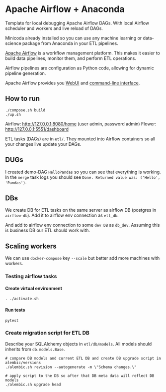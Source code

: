 # Apache Airflow + Anaconda

Template for local debugging Apache Airflow DAGs.
With local Airflow scheduler and workers and live reload of DAGs.

Minicoda already installed so you can use any machine learning or data-science
package from Anaconda in your ETL pipelines.

[Apache Airflow](https://airflow.apache.org/docs/stable/) is a workflow management platform. 
This makes it easier to build data pipelines, monitor them, and perform ETL operations. 

Airflow pipelines are configuration as Python code, allowing for dynamic pipeline 
generation. 

Apache Airflow provides you [WebUI](https://airflow.apache.org/docs/stable/ui.html)
and [command-line interface](https://airflow.apache.org/docs/stable/usage-cli.html).

## How to run

    ./compose.sh build
    ./up.sh
    
Airflow: http://127.0.0.1:8080/home (user admin, password admin)
Flower: http://127.0.0.1:5551/dashboard

ETL tasks (DAGs) are in `etl/`. They mounted into Airflow containers so all your
changes live update your DAGs.

## DUGs

I created demo-DAG `HelloPandas` so you can see that everything is working.
In the `merge` task logs you should see `Done. Returned value was: ('Hello', 'Pandas')`.

## DBs

We create DB for ETL tasks on the same server as airflow DB
(postgres in `airflow-db`).
Add it to airflow env connection as `etl_db`.

And add to airflow env connection to some `dev DB` as `db_dev`.
Assuming this is business DB our ETL should work with. 

## Scaling workers

We can use `docker-compose` key `--scale` but better add more machines with workers.

### Testing airflow tasks

#### Create virtual environment
    . ./activate.sh

#### Run tests
    pytest

### Create migration script for ETL DB

Describe your SQLAlchemy objects in `etl/db/models`.
All models should inherits from `db.models.Base`.

```console
# compare DB models and current ETL DB and create DB upgrade script in alembic/versions
./alembic.sh revision --autogenerate -m \"Schema changes.\"

# apply script to the DB so after that DB meta data will reflect DB models  
./alembic.sh upgrade head
```
